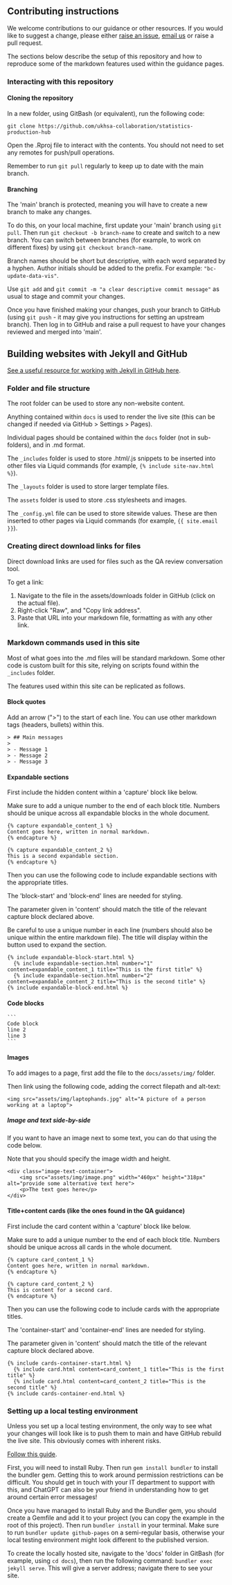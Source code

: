 ## Contributing instructions

We welcome contributions to our guidance or other resources. If you would like to suggest a change, please either [raise an issue](https://github.com/ukhsa-collaboration/statistics-production-hub/issues), [email us](<mailto:UKHSA_HOPSTATS@ukhsa.gov.uk?subject=Statistics Production Hub>) or raise a pull request. 

The sections below describe the setup of this repository and how to reproduce some of the markdown features used within the guidance pages. 


### Interacting with this repository

#### Cloning the repository

In a new folder, using GitBash (or equivalent), run the following code:

```
git clone https://github.com/ukhsa-collaboration/statistics-production-hub
```

Open the .Rproj file to interact with the contents. You should not need to set any remotes for push/pull operations.

Remember to run `git pull` regularly to keep up to date with the main branch. 

#### Branching

The 'main' branch is protected, meaning you will have to create a new branch to make any changes. 

To do this, on your local machine, first update your 'main' branch using `git pull`. Then run `git checkout -b branch-name` to create and switch to a new branch. You can switch between branches (for example, to work on different fixes) by using `git checkout branch-name`. 

Branch names should be short but descriptive, with each word separated by a hyphen. Author initials should be added to the prefix. For example: `"bc-update-data-vis"`.

Use `git add` and `git commit -m "a clear descriptive commit message"` as usual to stage and commit your changes. 

Once you have finished making your changes, push your branch to GitHub (using `git push` - it may give you instructions for setting an upstream branch). Then log in to GitHub and raise a pull request to have your changes reviewed and merged into 'main'. 


## Building websites with Jekyll and GitHub

[See a useful resource for working with Jekyll in GitHub here](https://carpentries-incubator.github.io/jekyll-pages-novice/). 

### Folder and file structure
The root folder can be used to store any non-website content. 

Anything contained within `docs` is used to render the live site (this can be changed if needed via GitHub > Settings > Pages). 

Individual pages should be contained within the `docs` folder (not in sub-folders), and in .md format. 

The `_includes` folder is used to store .html/.js snippets to be inserted into other files via Liquid commands (for example, `{% include site-nav.html %}`).

The `_layouts` folder is used to store larger template files. 

The `assets` folder is used to store .css stylesheets and images. 

The `_config.yml` file can be used to store sitewide values. These are then inserted to other pages via Liquid commands (for example, `{{ site.email }}`). 

### Creating direct download links for files
Direct download links are used for files such as the QA review conversation tool. 

To get a link:
1. Navigate to the file in the assets/downloads folder in GitHub (click on the actual file).
2. Right-click "Raw", and "Copy link address".
3. Paste that URL into your markdown file, formatting as with any other link. 

### Markdown commands used in this site
Most of what goes into the .md files will be standard markdown. Some other code is custom built for this site, relying on scripts found within the `_includes` folder.

The features used within this site can be replicated as follows.

#### Block quotes

Add an arrow (">") to the start of each line. You can use other markdown tags (headers, bullets) within this. 

```
> ## Main messages
>
> - Message 1
> - Message 2
> - Message 3
```

#### Expandable sections

First include the hidden content within a 'capture' block like below. 

Make sure to add a unique number to the end of each block title. Numbers should be unique across all expandable blocks in the whole document. 

```
{% capture expandable_content_1 %}
Content goes here, written in normal markdown.
{% endcapture %}

{% capture expandable_content_2 %}
This is a second expandable section.
{% endcapture %}
```

Then you can use the following code to include expandable sections with the appropriate titles. 

The 'block-start' and 'block-end' lines are needed for styling. 

The parameter given in 'content' should match the title of the relevant capture block declared above. 

Be careful to use a unique number in each line (numbers should also be unique within the entire markdown file). The title will display within the button used to expand the section. 

```
{% include expandable-block-start.html %}
  {% include expandable-section.html number="1" content=expandable_content_1 title="This is the first title" %}
  {% include expandable-section.html number="2"  content=expandable_content_2 title="This is the second title" %}
{% include expandable-block-end.html %}

```


#### Code blocks
````
```
Code block
line 2
line 3
```
````


#### Images

To add images to a page, first add the file to the `docs/assets/img/` folder.

Then link using the following code, adding the correct filepath and alt-text:

`<img src="assets/img/laptophands.jpg" alt="A picture of a person working at a laptop">`


##### Image and text side-by-side
If you want to have an image next to some text, you can do that using the code below. 

Note that you should specify the image width and height. 


```
<div class="image-text-container">
    <img src="assets/img/image.png" width="460px" height="318px" alt="provide some alternative text here">
    <p>The text goes here</p>
</div>
```

#### Title+content cards (like the ones found in the QA guidance)

First include the card content within a 'capture' block like below. 

Make sure to add a unique number to the end of each block title. Numbers should be unique across all cards in the whole document. 

```
{% capture card_content_1 %}
Content goes here, written in normal markdown.
{% endcapture %}

{% capture card_content_2 %}
This is content for a second card.
{% endcapture %}
```

Then you can use the following code to include cards with the appropriate titles. 

The 'container-start' and 'container-end' lines are needed for styling. 

The parameter given in 'content' should match the title of the relevant capture block declared above. 

```
{% include cards-container-start.html %}
  {% include card.html content=card_content_1 title="This is the first title" %}
  {% include card.html content=card_content_2 title="This is the second title" %}
{% include cards-container-end.html %}

```


### Setting up a local testing environment
Unless you set up a local testing environment, the only way to see what your changes will look like is to push them to main and have GitHub rebuild the live site. This obviously comes with inherent risks. 

[Follow this guide](https://docs.github.com/en/pages/setting-up-a-github-pages-site-with-jekyll/testing-your-github-pages-site-locally-with-jekyll).

First, you will need to install Ruby. Then run `gem install bundler` to install the bundler gem. Getting this to work around permission restrictions can be difficult. You should get in touch with your IT department to support with this, and ChatGPT can also be your friend in understanding how to get around certain error messages! 

Once you have managed to install Ruby and the Bundler gem, you should create a Gemfile and add it to your project (you can copy the example in the root of this project). Then run `bundler install` in your terminal. Make sure to run `bundler update github-pages` on a semi-regular basis, otherwise your local testing environment might look different to the published version.

To create the locally hosted site, navigate to the 'docs' folder in GitBash (for example, using `cd docs`), then run the following command: `bundler exec jekyll serve`. This will give a server address; navigate there to see your site.  
